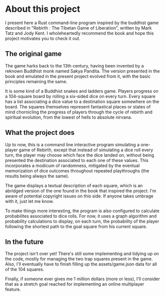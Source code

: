 # About this project

I present here a Rust command-line program inspired by the buddhist game described in "Rebirth : The Tibetan Game of Liberation", written by Mark Tatz and Jody Kent. I wholeheartedly recommend the book and hope this project motivates you to check it out.

## The original game

The game harks back to the 13th century, having been invented by a reknown Buddhist monk named Sakya Pandita. The version presented in the book and emulated in the present project evolved from it, with the basic principles remaining the same.

It is some kind of a Buddhist snakes and ladders game. Players progress on a 104-square board by rolling a six-sided dice on every turn. Every square has a list associating a dice value to a destination square somewhere on the board. The squares themselves represent fantastical places or states of mind chornicling the progress of players through the cycle of rebirth and spiritual evolution, from the lowest of hells to absolute nirvana.

## What the project does

Up to now, this is a command line interactive program simulating a one-player game of Rebirth, except that instead of simulating a dice roll every turn, the player may choose which face the dice landed on, without being presented the destination associated to each one of these values. This incorporates a modicum of randomness, mitigated by the eventual memorization of dice outcomes throughout repeated playthroughs (the results being always the same).

The game displays a textual description of each square, which is an abridged version of the one found in the book that inspired the project. I'm aware of potential copyright issues on this side. If anyone takes umbrage with it, just let me know.

To make things more interesting, the program is also configured to calculate probabilites associated to dice rolls. For now, it uses a graph algorithm and probability calculations to display, on each turn, the probability of the player following the shortest path to the goal square from his current square.

## In the future

The project isn't over yet! There's still some implementing and tidying up on the code, mostly for managing the two trap squares present in the game. Also, I'll eventually have to finish filling up the assets/game.json data for all of the 104 squares.

Finally, if someone ever gives me 1 million dollars (more or less), I'll consider that as a stretch goal reached for implementing an online multiplayer feature.
